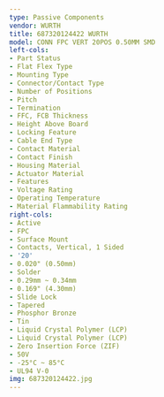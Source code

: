 ```yaml
---
type: Passive Components
vendor: WURTH
title: 687320124422 WURTH
model: CONN FPC VERT 20POS 0.50MM SMD
left-cols:
- Part Status
- Flat Flex Type
- Mounting Type
- Connector/Contact Type
- Number of Positions
- Pitch
- Termination
- FFC, FCB Thickness
- Height Above Board
- Locking Feature
- Cable End Type
- Contact Material
- Contact Finish
- Housing Material
- Actuator Material
- Features
- Voltage Rating
- Operating Temperature
- Material Flammability Rating
right-cols:
- Active
- FPC
- Surface Mount
- Contacts, Vertical, 1 Sided
- '20'
- 0.020" (0.50mm)
- Solder
- 0.29mm ~ 0.34mm
- 0.169" (4.30mm)
- Slide Lock
- Tapered
- Phosphor Bronze
- Tin
- Liquid Crystal Polymer (LCP)
- Liquid Crystal Polymer (LCP)
- Zero Insertion Force (ZIF)
- 50V
- -25°C ~ 85°C
- UL94 V-0
img: 687320124422.jpg
---
```

